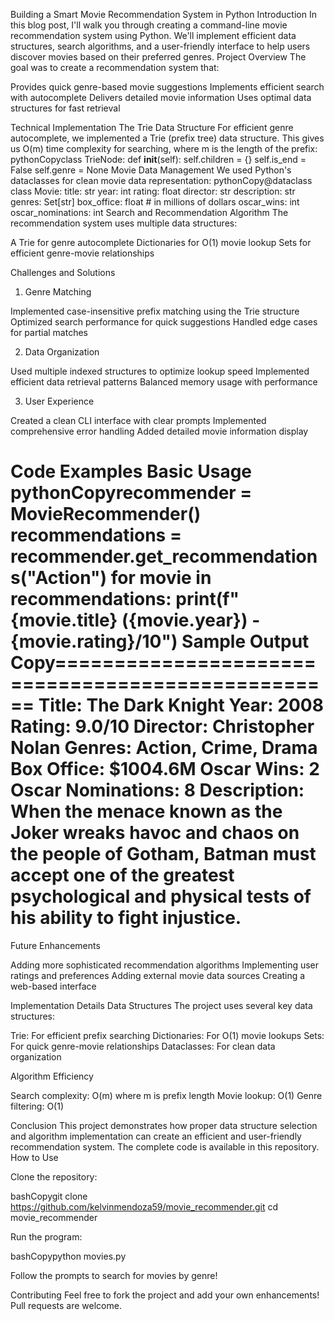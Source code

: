 Building a Smart Movie Recommendation System in Python
Introduction
In this blog post, I'll walk you through creating a command-line movie recommendation system using Python. We'll implement efficient data structures, search algorithms, and a user-friendly interface to help users discover movies based on their preferred genres.
Project Overview
The goal was to create a recommendation system that:

Provides quick genre-based movie suggestions
Implements efficient search with autocomplete
Delivers detailed movie information
Uses optimal data structures for fast retrieval

Technical Implementation
The Trie Data Structure
For efficient genre autocomplete, we implemented a Trie (prefix tree) data structure. This gives us O(m) time complexity for searching, where m is the length of the prefix:
pythonCopyclass TrieNode:
    def __init__(self):
        self.children = {}
        self.is_end = False
        self.genre = None
Movie Data Management
We used Python's dataclasses for clean movie data representation:
pythonCopy@dataclass
class Movie:
    title: str
    year: int
    rating: float
    director: str
    description: str
    genres: Set[str]
    box_office: float  # in millions of dollars
    oscar_wins: int
    oscar_nominations: int
Search and Recommendation Algorithm
The recommendation system uses multiple data structures:

A Trie for genre autocomplete
Dictionaries for O(1) movie lookup
Sets for efficient genre-movie relationships

Challenges and Solutions
1. Genre Matching

Implemented case-insensitive prefix matching using the Trie structure
Optimized search performance for quick suggestions
Handled edge cases for partial matches

2. Data Organization

Used multiple indexed structures to optimize lookup speed
Implemented efficient data retrieval patterns
Balanced memory usage with performance

3. User Experience

Created a clean CLI interface with clear prompts
Implemented comprehensive error handling
Added detailed movie information display

Code Examples
Basic Usage
pythonCopyrecommender = MovieRecommender()
recommendations = recommender.get_recommendations("Action")
for movie in recommendations:
    print(f"{movie.title} ({movie.year}) - {movie.rating}/10")
Sample Output
Copy==================================================
Title: The Dark Knight
Year: 2008
Rating: 9.0/10
Director: Christopher Nolan
Genres: Action, Crime, Drama
Box Office: $1004.6M
Oscar Wins: 2
Oscar Nominations: 8
Description: When the menace known as the Joker wreaks havoc and chaos on the people of Gotham, Batman must accept one of the greatest psychological and physical tests of his ability to fight injustice.
==================================================
Future Enhancements

Adding more sophisticated recommendation algorithms
Implementing user ratings and preferences
Adding external movie data sources
Creating a web-based interface

Implementation Details
Data Structures
The project uses several key data structures:

Trie: For efficient prefix searching
Dictionaries: For O(1) movie lookups
Sets: For quick genre-movie relationships
Dataclasses: For clean data organization

Algorithm Efficiency

Search complexity: O(m) where m is prefix length
Movie lookup: O(1)
Genre filtering: O(1)

Conclusion
This project demonstrates how proper data structure selection and algorithm implementation can create an efficient and user-friendly recommendation system. The complete code is available in this repository.
How to Use

Clone the repository:

bashCopygit clone https://github.com/kelvinmendoza59/movie_recommender.git
cd movie_recommender

Run the program:

bashCopypython movies.py

Follow the prompts to search for movies by genre!

Contributing
Feel free to fork the project and add your own enhancements! Pull requests are welcome.
